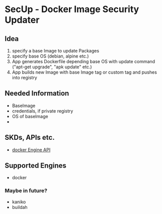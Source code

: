 # SecUp - Docker Image Security Updater

## Idea
1. specify a base Image to update Packages
2. specify base OS (debian, alpine etc.)
3. App generates Dockerfile depending base OS with update command ("apt-get upgrade", "apk update" etc.)
4. App builds new Image with base Image tag or custom tag and pushes into registry

## Needed Information
- BaseImage
- credentials, if private registry
- OS of baseImage
- 

## SKDs, APIs etc.
- [docker Engine API](https://docs.docker.com/engine/api/v1.41/#operation/ImageList)


## Supported Engines
- docker

### Maybe in future?
- kaniko
- buildah

